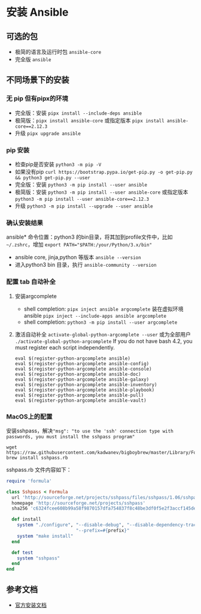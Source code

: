 # 安装 Ansible

## 可选的包

- 极简的语言及运行时包 `ansible-core`
- 完全版 `ansible`

## 不同场景下的安装

### 无 pip 但有pipx的环境

- 完全版：安装 `pipx install --include-deps ansible`
- 极简版：`pipx install ansible-core` 或指定版本 `pipx install ansible-core==2.12.3`
- 升级 `pipx upgrade ansible`

### pip 安装

- 检查pip是否安装 `python3 -m pip -V`
- 如果没有pip `curl https://bootstrap.pypa.io/get-pip.py -o get-pip.py && python3 get-pip.py --user`
- 完全版：安装 `python3 -m pip install --user ansible`
- 极简版：安装 `python3 -m pip install --user ansible-core` 或指定版本 `python3 -m pip install --user ansible-core==2.12.3`
- 升级 `python3 -m pip install --upgrade --user ansible`

### 确认安装结果

ansible* 命令位置：python3 的bin目录，将其加到profile文件中，比如`~/.zshrc`，增加 `export PATH="$PATH:/your/Python/3.x/bin"`

- ansible core, jinja,python 等版本 `ansible --version`
- 进入python3 bin 目录，执行 `ansible-community --version`

### 配置 tab 自动补全

1. 安装argcomplete
   - shell completion: `pipx inject ansible argcomplete`  装在虚拟环境 ansible `pipx inject --include-apps ansible argcomplete`
   - shell completion: `python3 -m pip install --user argcomplete`
2. 激活自动补全
   `activate-global-python-argcomplete --user`  或为全部用户 `./activate-global-python-argcomplete`
   If you do not have bash 4.2, you must register each script independently.

   ```shell
   eval $(register-python-argcomplete ansible)
   eval $(register-python-argcomplete ansible-config)
   eval $(register-python-argcomplete ansible-console)
   eval $(register-python-argcomplete ansible-doc)
   eval $(register-python-argcomplete ansible-galaxy)
   eval $(register-python-argcomplete ansible-inventory)
   eval $(register-python-argcomplete ansible-playbook)
   eval $(register-python-argcomplete ansible-pull)
   eval $(register-python-argcomplete ansible-vault)
   ```

### MacOS上的配置

安装sshpass，解决`"msg": "to use the 'ssh' connection type with passwords, you must install the sshpass program"`

```shell
wget https://raw.githubusercontent.com/kadwanev/bigboybrew/master/Library/Formula/sshpass.rb
brew install sshpass.rb
```

sshpass.rb 文件内容如下：

```ruby
require 'formula'

class Sshpass < Formula
  url 'http://sourceforge.net/projects/sshpass/files/sshpass/1.06/sshpass-1.06.tar.gz'
  homepage 'http://sourceforge.net/projects/sshpass'
  sha256 'c6324fcee608b99a58f9870157dfa754837f8c48be3df0f5e2f3accf145dee60'

  def install
    system "./configure", "--disable-debug", "--disable-dependency-tracking",
                          "--prefix=#{prefix}"
    system "make install"
  end

  def test
    system "sshpass"
  end
end
```

## 参考文档

- [官方安装文档](https://docs.ansible.com/ansible/latest/installation_guide/intro_installation.html#installation-guide)

